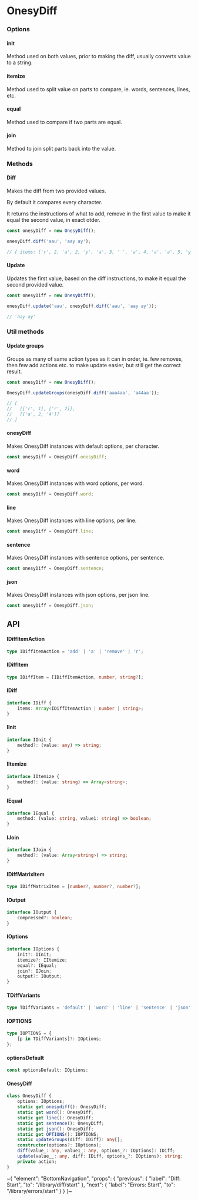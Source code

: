 
# OnesyDiff

### Options

#### init

Method used on both values, prior to making the diff, usually converts value to a string.

#### itemize

Method used to split value on parts to compare, ie. words, sentences, lines, etc.

#### equal

Method used to compare if two parts are equal.

#### join

Method to join split parts back into the value.

### Methods

#### Diff

Makes the diff from two provided values.

By default it compares every character.

It returns the instructions of what to add, remove in the first value to make it equal the second value, in exact otder.

```ts
const onesyDiff = new OnesyDiff();

onesyDiff.diff('aau', 'aay ay');

// { items: ['r', 2, 'a', 2, 'y', 'a', 3, ' ', 'a', 4, 'a', 'a', 5, 'y'] }
```

#### Update

Updates the first value, based on the diff instructions, to make it equal the second provided value.

```ts
const onesyDiff = new OnesyDiff();

onesyDiff.update('aau', onesyDiff.diff('aau', 'aay ay'));

// 'aay ay'
```

### Util methods

#### Update groups

Groups as many of same action types as it can in order, ie. few removes, then few add actions etc. to make update easier, but still get the correct result.

```ts
const onesyDiff = new OnesyDiff();

OnesyDiff.updateGroups(onesyDiff.diff('aaa4aa', 'a44aa'));

// [
//   [['r', 1], ['r', 2]],
//   [['a', 2, '4']]
// ]
```

#### onesyDiff

Makes OnesyDiff instances with default options, per character.

```ts
const onesyDiff = OnesyDiff.onesyDiff;
```

#### word

Makes OnesyDiff instances with word options, per word.

```ts
const onesyDiff = OnesyDiff.word;
```

#### line

Makes OnesyDiff instances with line options, per line.

```ts
const onesyDiff = OnesyDiff.line;
```

#### sentence

Makes OnesyDiff instances with sentence options, per sentence.

```ts
const onesyDiff = OnesyDiff.sentence;
```

#### json

Makes OnesyDiff instances with json options, per json line.

```ts
const onesyDiff = OnesyDiff.json;
```

## API

#### IDiffItemAction

```ts
type IDiffItemAction = 'add' | 'a' | 'remove' | 'r';
```

#### IDiffItem

```ts
type IDiffItem = [IDiffItemAction, number, string?];
```

#### IDiff

```ts
interface IDiff {
    items: Array<IDiffItemAction | number | string>;
}
```

#### IInit

```ts
interface IInit {
    method?: (value: any) => string;
}
```

#### IItemize

```ts
interface IItemize {
    method?: (value: string) => Array<string>;
}
```

#### IEqual

```ts
interface IEqual {
    method: (value: string, value1: string) => boolean;
}
```

#### IJoin

```ts
interface IJoin {
    method?: (value: Array<string>) => string;
}
```

#### IDiffMatrixItem

```ts
type IDiffMatrixItem = [number?, number?, number?];
```

#### IOutput

```ts
interface IOutput {
    compressed?: boolean;
}
```

#### IOptions

```ts
interface IOptions {
    init?: IInit;
    itemize?: IItemize;
    equal?: IEqual;
    join?: IJoin;
    output?: IOutput;
}
```

#### TDiffVariants

```ts
type TDiffVariants = 'default' | 'word' | 'line' | 'sentence' | 'json';
```

#### IOPTIONS

```ts
type IOPTIONS = {
    [p in TDiffVariants]?: IOptions;
};
```

#### optionsDefault

```ts
const optionsDefault: IOptions;
```

#### OnesyDiff

```ts
class OnesyDiff {
    options: IOptions;
    static get onesydiff(): OnesyDiff;
    static get word(): OnesyDiff;
    static get line(): OnesyDiff;
    static get sentence(): OnesyDiff;
    static get json(): OnesyDiff;
    static get OPTIONS(): IOPTIONS;
    static updateGroups(diff: IDiff): any[];
    constructor(options?: IOptions);
    diff(value_: any, value1_: any, options_?: IOptions): IDiff;
    update(value__: any, diff: IDiff, options_?: IOptions): string;
    private action;
}
```


~{
  "element": "BottomNavigation",
  "props": {
    "previous": {
      "label": "Diff: Start",
      "to": "/library/diff/start"
    },
    "next": {
      "label": "Errors: Start",
      "to": "/library/errors/start"
    }
  }
}~
